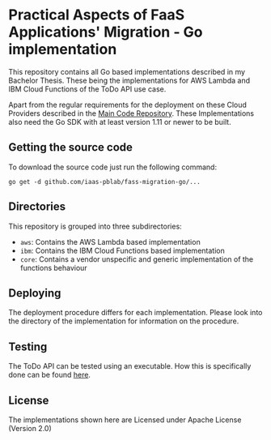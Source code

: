# Practical Aspects of FaaS Applications' Migration - Go implementation

This repository contains all Go based implementations described in my Bachelor Thesis. These being the implementations for AWS Lambda and IBM Cloud Functions of the ToDo API use case. 

Apart from the regular requirements for the deployment on these Cloud Providers described in the [Main Code Repository](https://github.com/iaas-splab/faas-migration). These Implementations also need the Go SDK with at least version 1.11 or newer to be built.

## Getting the source code

To download the source code just run the following command:
```
go get -d github.com/iaas-pblab/fass-migration-go/...
```

## Directories

This repository is grouped into three subdirectories:
- `aws`: Contains the AWS Lambda based implementation
- `ibm`: Contains the IBM Cloud Functions based implementation
- `core`: Contains a vendor unspecific and generic implementation of the functions behaviour

## Deploying

The deployment procedure differs for each implementation. Please look into the directory of the implementation for information on the procedure.

## Testing

The ToDo API can be tested using an executable. How this is specifically done can be found [here](https://github.com/c-mueller/faas-migration/tree/master/ToDo-API).

## License

The implementations shown here are Licensed under Apache License (Version 2.0)
